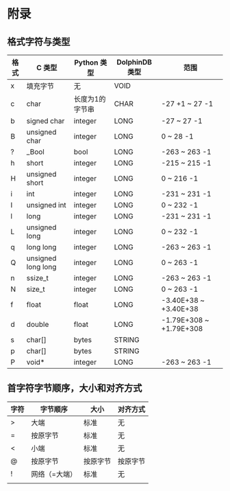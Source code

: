 # 附录

## 格式字符与类型

| 格式 | C 类型 | Python 类型 | DolphinDB 类型 | 范围 |
| --- | --- | --- | --- | --- |
| x | 填充字节 | 无 | VOID |  |
| c | char | 长度为1的字节串 | CHAR | -27 +1 ~ 27 -1 |
| b | signed char | integer | LONG | -27 ~ 27 -1 |
| B | unsigned char | integer | LONG | 0 ~ 28 -1 |
| ? | \_Bool | bool | LONG | -263 ~ 263 -1 |
| h | short | integer | LONG | -215 ~ 215 -1 |
| H | unsigned short | integer | LONG | 0 ~ 216 -1 |
| i | int | integer | LONG | -231 ~ 231 -1 |
| I | unsigned int | integer | LONG | 0 ~ 232 -1 |
| l | long | integer | LONG | -231 ~ 231 -1 |
| L | unsigned long | integer | LONG | 0 ~ 232 -1 |
| q | long long | integer | LONG | -263 ~ 263 -1 |
| Q | unsigned long long | integer | LONG | 0 ~ 263 -1 |
| n | ssize\_t | integer | LONG | -263 ~ 263 -1 |
| N | size\_t | integer | LONG | 0 ~ 263 -1 |
| f | float | float | LONG | -3.40E+38 ~ +3.40E+38 |
| d | double | float | LONG | -1.79E+308 ~ +1.79E+308 |
| s | char[] | bytes | STRING |  |
| p | char[] | bytes | STRING |  |
| P | void\* | integer | LONG | -263 ~ 263 -1 |

## 首字符字节顺序，大小和对齐方式

| 字符 | 字节顺序 | 大小 | 对齐方式 |
| --- | --- | --- | --- |
| > | 大端 | 标准 | 无 |
| = | 按原字节 | 标准 | 无 |
| < | 小端 | 标准 | 无 |
| @ | 按原字节 | 按原字节 | 按原字节 |
| ! | 网络（=大端） | 标准 | 无 |
|  |  |  |  |

